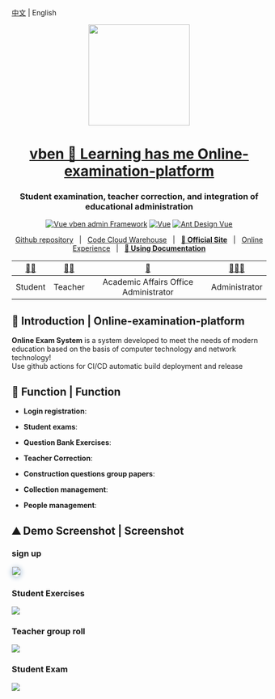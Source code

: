 [中文](./README.md)  |   English

<div align="center">
<!-- <a href="https://github.com/anncwb/vue-vben-admin"> <img alt="VbenAdmin Logo" width="200" src="https://anncwb.github. io/anncwb/images/logo.png"> </a> -->
  <a href="https://h-sina.404name.top"> <img width="200" src='https://img-blog.csdnimg.cn/390269990549419b9122f60c92ecf082.png'> </a>
  <br>
</div>

<h1 align="center"><a href="https://h-sina.404name.top" target="_blank">vben 🚀 Learning has me Online-examination-platform</a></h1>
<h3 align="center">Student examination, teacher correction, and integration of educational administration</h3>


<p align="center">
    <a href="https://github.com/vbenjs/vue-vben-admin" target="_blank"><img src="https://img.shields.io/badge/Vue vben admin-Framework- brightgreen" alt="Vue vben admin Framework"></a>
    <a href="https://github.com/vuejs/vue"><img src="https://img.shields.io/badge/Vue-Framework-orange" alt="Vue"></a >
    <a href="https://2x.antdv.com/components/overview"><img src="https://img.shields.io/badge/Ant Design Vue-UI-blue" alt="Ant Design Vue"></a>
   <!--
    <a href="https://www.oracle.com/technetwork/java/javase/downloads/index.html"><img src="https://img.shields.io/badge/JDK-8+- green.svg" alt="jdk 8+"></a>
    <a href="https://gitee.com/erupt/erupt"><img src="https://gitee.com/erupt/erupt/badge/star.svg?theme=dark" alt="Gitee star "></a>
    <a href="https://gitee.com/erupt/erupt"><img src="https://gitee.com/erupt/erupt/badge/fork.svg?theme=dark" alt="Gitee fork "></a>
    <a href="https://github.com/erupts/erupt"><img src="https://img.shields.io/github/stars/erupts/erupt?style=social" alt="GitHub stars "></a>
    <a href="https://github.com/erupts/erupt"><img src="https://img.shields.io/github/forks/erupts/erupt?style=social" alt="GitHub forks "></a>
  -->
  
</p>

<p align="center">
    <a href="https://github.com/h-sina/Online-examination-platform">Github repository</a> &nbsp; | &nbsp;
    <a href="https://gitee.com/hsina/online-examination-platform">Code Cloud Warehouse</a> &nbsp; | &nbsp;
    <a href="https://h-sina.404name.top" target="_blank"><b>🦅 Official Site</b></a> &nbsp; | &nbsp;
    <a href="https://h-sina.404name.top" target="_blank">Online Experience</a> &nbsp; | &nbsp;
    <a href="https://h-sina.404name.top" target="_blank"><b>📕 Using Documentation</b></a>
</p>

  
<div align="center">

| [👩‍🎓](./student) | [👩‍🏫](./teacher) | [🛂](./administrator) | [👨🏿‍💻](./admin)
| :---------------------------------------------------------------------------------------: | :----------------------------------------------------------------------------: | :-------------------------------------------------------------------: | :----------------------------------------------------------------------------: | 
| Student | Teacher | Academic Affairs Office Administrator | Administrator
 
</div>

## 🚀 Introduction | Online-examination-platform
**Online Exam System** is a system developed to meet the needs of modern education based on the basis of computer technology and network technology! </br>
Use github actions for CI/CD automatic build deployment and release

## 🌈 Function | Function
+ **Login registration**:

+ **Student exams**:

+ **Question Bank Exercises**:

+ **Teacher Correction**:

+ **Construction questions group papers**:

+ **Collection management**:

+ **People management**:

## ⛰ Demo Screenshot | Screenshot
### sign up
<a href="" target="_blank" style="border: 1px #ced8e4 solid; border-radius: 20px; box-shadow: 0 0 10px 2px #bdcee0;">![](https://img-blog.csdnimg.cn/c9b4281bb9604c28835738ba4596a91a.gif)</a>

### Student Exercises
![](https://img-blog.csdnimg.cn/a4ec648b81984ad38ee0ae79317277ac.gif)
### Teacher group roll
![](https://img-blog.csdnimg.cn/2154ec835ad04a9590c9ccc4a17dcb0c.gif)
### Student Exam
![](https://img-blog.csdnimg.cn/fbf87d75d8844a729b48567150f217aa.gif)
<!--
<table>
    <tr>
        <td colspan="2"><img src="https://img-blog.csdnimg.cn/390269990549419b9122f60c92ecf082.png"/></td>
        <td colspan="2"><img src="https://img-blog.csdnimg.cn/390269990549419b9122f60c92ecf082.png"/></td>
    </tr>
</table>
-->

